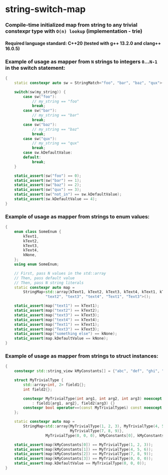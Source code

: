 # string-switch-map
### Compile-time initialized map from string to any trivial constexpr type with `O(n) lookup` (implementation - trie)

#### Required language standard: C++20 (tested with g++ 13.2.0 and clang++ 16.0.5)

### Example of usage as mapper from `N` strings to integers `0`...`N-1` in the switch statement:
```c++
{
    static constexpr auto sw = StringMatch<"foo", "bar", "baz", "qux">();

    switch(sw(my_string)) {
        case sw("foo"):
            // my_string == "foo"
            break;
        case sw("bar"):
            // my_string == "bar"
            break;
        case sw("baz"):
            // my_string == "baz"
            break;
        case sw("qux"):
            // my_string == "qux"
            break;
        case sw.kDefaultValue:
        default:
            break;
    }

    static_assert(sw("foo") == 0);
    static_assert(sw("bar") == 1);
    static_assert(sw("baz") == 2);
    static_assert(sw("qux") == 3);
    static_assert(sw("not_in") == sw.kDefaultValue);
    static_assert(sw.kDefaultValue == 4);
}
```
### Example of usage as mapper from strings to enum values:
```c++
{
    enum class SomeEnum {
        kText1,
        kText2,
        kText3,
        kText4,
        kNone,
    };
    using enum SomeEnum;

    // First, pass N values in the std::array
    // Then, pass default value
    // Then, pass N string literals
    static constexpr auto map =
        StringMap<std::array{kText1, kText2, kText3, kText4, kText1, kText3}, kNone, "text1",
                  "text2", "text3", "text4", "Text1", "Text3">();

    static_assert(map("text1") == kText1);
    static_assert(map("text2") == kText2);
    static_assert(map("text3") == kText3);
    static_assert(map("text4") == kText4);
    static_assert(map("Text1") == kText1);
    static_assert(map("Text3") == kText3);
    static_assert(map("something else") == kNone);
    static_assert(map.kDefaultValue == kNone);
}
```

### Example of usage as mapper from strings to struct instances:
```c++
{
    constexpr std::string_view kMyConstants[] = {"abc", "def", "ghi", "sneaky input"};

    struct MyTrivialType {
        std::array<int, 2> field1{};
        int field2{};

        constexpr MyTrivialType(int arg1, int arg2, int arg3) noexcept
            : field1{arg1, arg2}, field2(arg3) {}
        constexpr bool operator==(const MyTrivialType&) const noexcept = default;
    };

    static constexpr auto map =
        StringMap<std::array{MyTrivialType(1, 2, 3), MyTrivialType(4, 5, 6),
                             MyTrivialType(7, 8, 9)},
                  MyTrivialType(0, 0, 0), kMyConstants[0], kMyConstants[1], kMyConstants[2]>();

    static_assert(map(kMyConstants[0]) == MyTrivialType(1, 2, 3));
    static_assert(map(kMyConstants[1]) == MyTrivialType(4, 5, 6));
    static_assert(map(kMyConstants[2]) == MyTrivialType(7, 8, 9));
    static_assert(map(kMyConstants[3]) == MyTrivialType(0, 0, 0));
    static_assert(map.kDefaultValue == MyTrivialType(0, 0, 0));
}
```
